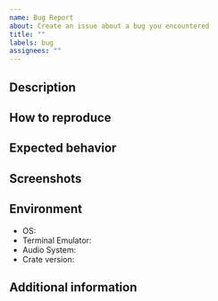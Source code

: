 ```yaml
---
name: Bug Report
about: Create an issue about a bug you encountered
title: ""
labels: bug
assignees: ""
---
```


## Description
<!--
A clear and concise description of what the bug is.
-->

## How to reproduce
<!--
Try to reduce the issue to a simple code sample exhibiting the problem.
-->

## Expected behavior
<!--
A clear and concise description of what you expected to happen.
-->

## Screenshots
<!--
If applicable, add screenshots, gifs or videos to help explain your problem.
-->

## Environment
<!--
Add a description of the systems where you are observing the issue. For example:
- OS: Linux
- Terminal Emulator: xterm
- Audio System: PipeWire
- Crate version: 0.2.0
-->

- OS: 
- Terminal Emulator: 
- Audio System: 
- Crate version: 

## Additional information
<!--
Add any other information about the problem here.
If you already looked into the issue, include all the leads you have explored.
-->
